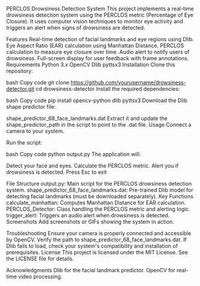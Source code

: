PERCLOS Drowsiness Detection System
This project implements a real-time drowsiness detection system using the PERCLOS metric (Percentage of Eye Closure). It uses computer vision techniques to monitor eye activity and triggers an alert when signs of drowsiness are detected.

Features
Real-time detection of facial landmarks and eye regions using Dlib.
Eye Aspect Ratio (EAR) calculation using Manhattan Distance.
PERCLOS calculation to measure eye closure over time.
Audio alert to notify users of drowsiness.
Full-screen display for user feedback with frame annotations.
Requirements
Python 3.x
OpenCV
Dlib
pyttsx3
Installation
Clone this repository:

bash
Copy code
git clone https://github.com/yourusername/drowsiness-detector.git
cd drowsiness-detector
Install the required dependencies:

bash
Copy code
pip install opencv-python dlib pyttsx3
Download the Dlib shape predictor file:

shape_predictor_68_face_landmarks.dat
Extract it and update the shape_predictor_path in the script to point to the .dat file.
Usage
Connect a camera to your system.

Run the script:

bash
Copy code
python output.py
The application will:

Detect your face and eyes.
Calculate the PERCLOS metric.
Alert you if drowsiness is detected.
Press Esc to exit 

File Structure
output.py: Main script for the PERCLOS drowsiness detection system.
shape_predictor_68_face_landmarks.dat: Pre-trained Dlib model for detecting facial landmarks (must be downloaded separately).
Key Functions
calculate_manhattan: Computes Manhattan Distance for EAR calculation.
PERCLOS_Detector: Class handling the PERCLOS metric and alerting logic.
trigger_alert: Triggers an audio alert when drowsiness is detected.
Screenshots
Add screenshots or GIFs showing the system in action.

Troubleshooting
Ensure your camera is properly connected and accessible by OpenCV.
Verify the path to shape_predictor_68_face_landmarks.dat.
If Dlib fails to load, check your system's compatibility and installation of prerequisites.
License
This project is licensed under the MIT License. See the LICENSE file for details.

Acknowledgments
Dlib for the facial landmark predictor.
OpenCV for real-time video processing.
